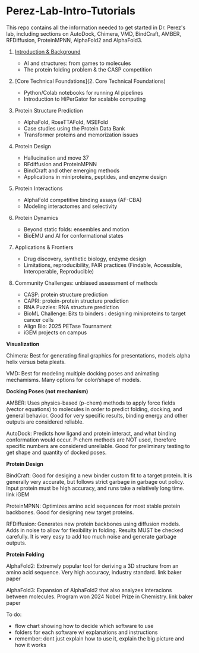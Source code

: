 # Perez-Lab-Intro-Tutorials
This repo contains all the information needed to get started in Dr. Perez's lab, including sections on AutoDock, Chimera, VMD, BindCraft, AMBER, RFDiffusion, ProteinMPNN, AlphaFold2 and AlphaFold3.

1. [Introduction & Background](https://github.com/alyssablood/Perez-Lab-Intro-Tutorials/blob/main/Chapter%201)

    - AI and structures: from games to molecules
    - The protein folding problem & the CASP competition
2. [Core Technical Foundations](2. Core Technical Foundations)

    - Python/Colab notebooks for running AI pipelines
    - Introduction to HiPerGator for scalable computing
3. Protein Structure Prediction

    - AlphaFold, RoseTTAFold, MSEFold
    - Case studies using the Protein Data Bank
    - Transformer proteins and memorization issues
4. Protein Design

    - Hallucination and move 37
    - RFdiffusion and ProteinMPNN
    - BindCraft and other emerging methods
    - Applications in miniproteins, peptides, and enzyme design
5. Protein Interactions

    - AlphaFold competitive binding assays (AF-CBA)
    - Modeling interactomes and selectivity
6. Protein Dynamics

    - Beyond static folds: ensembles and motion
    - BioEMU and AI for conformational states
7. Applications & Frontiers

    - Drug discovery, synthetic biology, enzyme design
    - Limitations, reproducibility, FAIR practices (Findable, Accessible, Interoperable, 
Reproducible)
8. Community Challenges: unbiased assessment of methods

    - CASP: protein structure prediction
    - CAPRI: protein-protein structure prediction
    - RNA Puzzles: RNA structure prediction
    - BioML Challenge: Bits to binders : designing miniproteins to target cancer cells
    - Align Bio: 2025 PETase Tournament
    - iGEM projects on campus


**Visualization**

Chimera: Best for generating final graphics for presentations, models alpha helix versus beta pleats.

VMD: Best for modeling multiple docking poses and animating mechamisms. Many options for color/shape of models.

**Docking Poses (not mechanism)**

AMBER: Uses physics-based (p-chem) methods to apply force fields (vector equations) to molecules in order to predict folding, docking, and general behavior. Good for very specific results, binding energy and other outputs are considered reliable.

AutoDock: Predicts how ligand and protein interact, and what binding conformation would occur. P-chem methods are NOT used, therefore specific numbers are considered unreliable. Good for preliminary testing to get shape and quantity of docked poses.

**Protein Design**

BindCraft: Good for desiging a new binder custom fit to a target protein. It is generally very accurate, but follows strict garbage in garbage out policy. Input protein must be high accuracy, and runs take a relatively long time. link iGEM

ProteinMPNN: Optimizes amino acid sequences for most stable protein backbones. Good for designing new target proteins.

RFDiffusion: Generates new protein backbones using diffusion models. Adds in noise to allow for flexibility in folding. Results MUST be checked carefully. It is very easy to add too much noise and generate garbage outputs.

**Protein Folding**

AlphaFold2: Extremely popular tool for deriving a 3D structure from an amino acid sequence. Very high accuracy, industry standard. link baker paper

AlphaFold3: Expansion of AlphaFold2 that also analyzes interacions between molecules. Program won 2024 Nobel Prize in Chemistry. link baker paper

To do:
- flow chart showing how to decide which software to use
- folders for each software w/ explanations and instructions
- remember: dont just explain how to use it, explain the big picture and how it works
